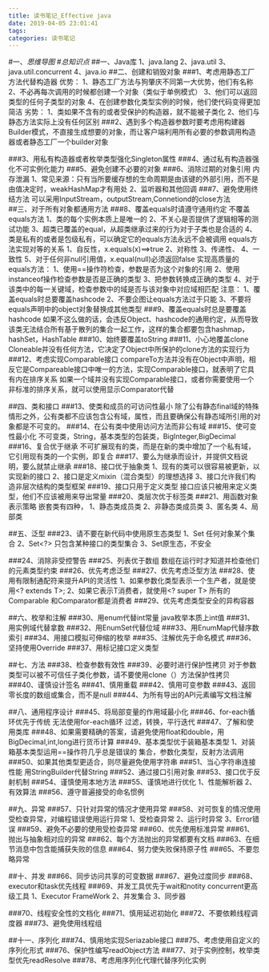 ```yaml
---
title: 读书笔记_Effective java
date: 2019-04-05 23:01:41
tags:
categories: 读书笔记
---
```

#一、*思维导图*
#*总知识点*
##一、Java库
	1、java.lang
	2、java.util
	3、java.util.concurrent
	4、java.io
##二、创建和销毁对象
###1、考虑用静态工厂方法代替构造器
	优势：
	1、静态工厂方法与狗肇庆不同第一大优势，他们有名称
	2、不必再每次调用的时候都创建一个对象（类似于单例模式）
	3、他们可以返回类型的任何子类型的对象
	4、在创建参数化类型实例的时候，他们使代码变得更加简洁
	劣势：
	1、类如果不含有的或者受保护的构造器，就不能被子类化
	2、他们与静态方法实际上没有任何区别
###2、遇到多个构造器参数时要考虑用构建器
	Builder模式，不直接生成想要的对象，而让客户端利用所有必要的参数调用构造器或者静态工厂一个builder对象
	
###3、用私有构造器或者枚举类型强化Singleton属性
###4、通过私有构造器强化不可实例化能力
###5、避免创建不必要的对象
###6、消除过期的对象引用
	内存泄漏
	1、常见来源：只有当所要缓存想的生命周期是由该键的外部引用，而不是由值决定时，weakHashMap才有用处
	2、监听器和其他回调
###7、避免使用终结方法
	可以采用InputStream，outputStream,Connetiond的close方法   
##三、对于所有对象都通用方法
###8、覆盖equals时请遵守通用约定
	不覆盖equals方法
	1、类的每个实例本质上是唯一的
	2、不关心是否提供了逻辑相等的测试功能
	3、超类已覆盖的equal，从超类继承过来的行为对于子类也是合适的
	4、类是私有的或者是包级私有，可以确定它的equals方法永远不会被调用
	equals方法实现对等的关系
	1、自反性，x.equals(x)==>true
	2、对称性
	3、传递性、
	4、一致性
	5、对于任何非null引用值，x.equal(null)必须返回false
	实现高质量的equals方法：
	1、使用==操作符检查，参数是否为这个对象的引用
	2、使用instanceof操作检查参数是否是正确的类型
	3、把参数转换成正确的类型
	4、对于该类中的每一关键域，检查参数中的域是否与该对象中对应域相匹配
	注意：
	1、覆盖equals时总要覆盖hashcode
	2、不要企图让equals方法过于只能
	3、不要将equals声明中的object对象替换成其他类型
###9、覆盖equals时总是要覆盖hashcode
	如果不这么做的话，会违反Object、hashcode的通用约定，从而导致该类无法结合所有基于散列的集合一起工作，这样的集合都要包含hashmap，hashSet，HashTable
###10、始终要覆盖toString
###11、小心地覆盖clone
	Cloneable并没有任何方法，它决定了Object中所保护的clone方法的实现行为
###12、考虑实现Comparable接口
	compareTo方法并没有在Object中声明，相反它是Compareable接口中唯一的方法，实现Comparable接口，就表明了它具有内在排序关系
	如果一个域并没有实现Comparable接口，或者你需要使用一个非标准的排序关系，就可以使用显示Comparator代替

##四、类和接口
###13、使类和成员的可访问性最小
	除了公有静态final域的特殊情形之外，公有类都不应该包含公有域，属性，而且要确保公有静态域所引用的对象都是不可变的。
###14、在公有类中使用访问方法而非公有域
###15、使可变性最小化
	不可变类，String，基本类型的包装类，BigInteger,BigDecimal
###16、复合优于继承
	不可扩展现有的类，而是在新的类中增加了一个私有域，它引用现有类的一个实例，即复合
###17、要么为继承而设计，并提供文档说明，要么就禁止继承
###18、接口优于抽象类
	1、现有的类可以很容易被更新，以实现新的接口
	2、接口是定义mixin（混合类型）的理想选择
	3、接口允许我们构造非层次结构的类型框架
###19、接口只用于定义类型
	接口应该只被用来定义类型，他们不应该被用来导出常量
###20、类层次优于标签类
###21、用函数对象表示策略
	嵌套类有四种，
	1、静态类成员类
	2、非静态类成员类
	3、匿名类
	4、局部类


##五、泛型
###23、请不要在新代码中使用原生态类型
	1、Set<Object> 任何对象某个集合
	2、Set<?> 只包含某种接口的类型集合
	3、Set原生态，不安全

###24、消除非受控警告
###25、列表优于数组
	数组在运行时才知道并检查他们的元素类型约束
###26、优先考虑泛型
###27、优先考虑泛型方法
###28、使用有限制通配符来提升API的灵活性
	1、如果参数化类型表示一个生产者，就是使用<? extends T>;
	2、如果它表示T消费者，就使用<? super T> 所有的Comparable 和Comparator都是消费者
###29、优先考虑类型安全的异构容器

##六、枚举和注解
###30、用enum代替int常量
	java枚举本质上int值
###31、用实例域代替拿数
###32、用EnumSet代替位域
###33、用EnumMap代替序数索引
###34、用接口模拟可伸缩的枚举
###35、注解优先于命名模式
###36、坚持使用Override
###37、用标记接口定义类型


##七、方法
###38、检查参数有效性
###39、必要时进行保护性拷贝
	对于参数类型可以被不可信任子类化参数，请不要使用clone（）方法保护性拷贝
###40、谨慎设计签名
###41、慎用重载
###42、慎用可变参数
###43、返回零长度的数组或集合，而不是null
###44、为所有导出的API元素编写文档注解



##八、通用程序设计
###45、将局部变量的作用域最小化
###46、for-each循环优先于传统
	无法使用for-each循环
	过滤，转换，平行迭代
###47、了解和使用类库
###48、如果需要精确的答案，请避免使用float和double，用BigDecimal,int,long进行货币计算
###49、基本类型优于装箱基本类型
	1、对装箱基本类型运用==操作符几乎总是错误的
		集合，参数化类型，反射方法调用
###50、如果其他类型更适合，则尽量避免使用字符串
###51、当心字符串连接性能
	用StringBuilder代替String
###52、通过接口引用对象
###53、接口优于反射机制
###54、谨慎使用本地方法
###55、谨慎地进行优化
	1、性能解析器
	2、有效算法
###56、遵守普遍接受的命名惯例


##九、异常
###57、只针对异常的情况才使用异常
###58、对可恢复的情况使用受检查异常，对编程错误使用运行异常
	1、受检查异常
	2、运行时异常
	3、Error错误
###59、避免不必要的使用受检查异常
###60、优先使用标准异常
###61、抛出与抽象相对应的异常
###62、每个方法抛出的异常都要有文档
###63、在细节消息中包含能捕获失败的信息
###64、努力使失败保持原子性
###65、不要忽略异常


##十、并发
###66、同步访问共享的可变数据
###67、避免过度同步
###68、executor和task优先线程
###69、并发工具优先于wait和notity
	concurrent更高级工具
		1、Executor FrameWork
		2、并发集合
		3、同步器

###70、线程安全性的文档化
###71、慎用延迟初始化
###72、不要依赖线程调度器
###73、避免使用线程组


##十一、序列化
###74、慎用地实现Seriazable接口
###75、考虑使用自定义的序列化形式
###76、保护性编写readObject方法
###77、对于实例控制，枚举类型优先readResolve
###78、考虑用序列化代理代替序列化实例













